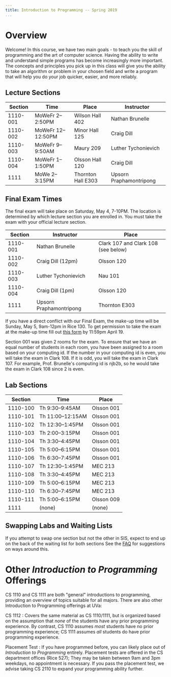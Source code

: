```yaml
---
title: Introduction to Programming -- Spring 2019
...
```


# Overview

Welcome! In this course, we have two main goals - to teach you the skill of programming and the art of computer science. Having the ability to write and understand simple programs has become increasingly more important. The concepts and principles you pick up in this class will give you the ability to take an algorithm or problem in your chosen field and write a program that will help you do your job quicker, easier, and more reliably.

## Lecture Sections

Section |Time             |Place                 |Instructor
--------|-----------------|----------------------|-----------------------
1110-001|MoWeFr 2–2:50PM  |Wilson Hall 402       |Nathan Brunelle
1110-002|MoWeFr 12–12:50PM|Minor Hall 125        |Craig Dill
1110-003|MoWeFr 9–9:50AM  |Maury 209             |Luther Tychonievich
1110-004|MoWeFr 1–1:50PM  |Olsson Hall 120	     |Craig Dill
1111    |MoWe 2–3:15PM    |Thornton Hall E303    |Upsorn Praphamontripong


## Final Exam Times

The final exam will take place on Saturday, May 4, 7-10PM. The location is determined by which lecture section you are enrolled in. You must take the exam with your official lecture section.

Section |Instructor            |Place
--------|----------------------|-----------------------
1110-001|Nathan Brunelle       |Clark 107 and Clark 108 (see below)
1110-002|Craig Dill (12pm)     |Olsson 120
1110-003|Luther Tychonievich   |Nau 101
1110-004|Craig Dill (1pm)      |Olsson 120
1111    |Upsorn Praphamontripong|Thornton E303

If you have a direct conflict with our Final Exam, the make-up time will be Sunday, May 5, 9am-12pm in Rice 130. To get permission to take the exam at the make-up time fill out [this form](https://forms.gle/u7PcNZRaQAwkMTGT8) by 11:59pm April 19.

Section 001 was given 2 rooms for the exam. To ensure that we have an equal number of students in each room, you have been assigned to a room based on your computing id. If the number in your computing id is even, you will take the exam in Clark 108. If it is odd, you will take the exam in Clark 107. For example, Prof. Brunelle's computing id is njb2b, so he would take the exam in Clark 108 since 2 is even.

## Lab Sections

|Section |Time            |Place       |
|--------|----------------|------------|
|1110-100|Th 9:30–9:45AM  |Olsson 001  |
|1110-101|Th 11:00–12:15AM|Olsson 001  |
|1110-102|Th 12:30–1:45PM |Olsson 001  |
|1110-103|Th 2:00–3:15PM  |Olsson 001  |
|1110-104|Th 3:30–4:45PM  |Olsson 001  |
|1110-105|Th 5:00–6:15PM  |Olsson 001  |
|1110-106|Th 6:30–7:45PM  |Olsson 001  |
|1110-107|Th 12:30–1:45PM |MEC 213     |
|1110-108|Th 3:30–4:45PM  |MEC 213     |
|1110-109|Th 5:00–6:15PM  |MEC 213     |
|1110-110|Th 6:30–7:45PM  |MEC 213     |
|1110-111|Th 5:00–6:15PM  |Olsson 009  |
|1111    |(none)          |(none)      |

## Swapping Labs and Waiting Lists

If you attempt to swap one section but not the other in SIS, expect to end up on the back of the waiting list for both sections
See the [FAQ](faq.html) for suggestions on ways around this.

# Other *Introduction to Programming* Offerings

<!-- reorganize -->

CS 1110 and CS 1111 are both "general" introductions to programming, providing an overview of topics suitable for all majors.
There are also other Introduction to Programming offerings at UVa:

CS 1112
:   Covers the same material as CS 1110/1111,
    but is organized based on the assumption that *none* of the students have any prior programming experience.
    By contrast, CS 1110 assumes *most* students have no prior programming experience;
    CS 1111 assumes *all* students do have prior programming experience.

Placement Test
:   If you have programmed before, you can likely place out of *Introduction to Programming* entirely.
    Placement tests are offered in the CS department offices (Rice 527); They may be taken between 9am and 3pm weekdays, no appointment is necessary.
    If you pass the placement test, we advise taking CS 2110 to expand your programming ability further.

<!--
Three other courses (CS 1120 and two different flavors of CS 1113) present a more mathematical-, scientific-, or engineering-focussed introduction to computing, but are not being offered this semester.
-->
